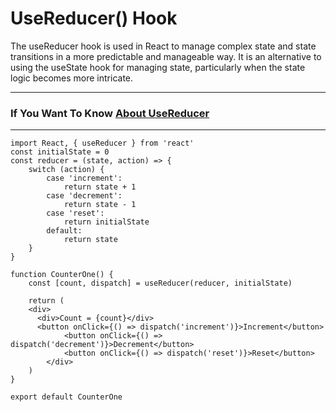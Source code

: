 # UseReducer() Hook
The useReducer hook is used in React to manage complex state and state transitions in a more predictable and manageable way. It is an alternative to using the useState hook for managing state, particularly when the state logic becomes more intricate.

<hr/>

### If You Want To Know [About UseReducer](https://react.dev/reference/react/useReducer)

<hr/>

```
import React, { useReducer } from 'react'
const initialState = 0
const reducer = (state, action) => {
	switch (action) {
		case 'increment':
			return state + 1
		case 'decrement':
			return state - 1
		case 'reset':
			return initialState
		default:
			return state
	}
}

function CounterOne() {
	const [count, dispatch] = useReducer(reducer, initialState)

	return (
    <div>
      <div>Count = {count}</div>
      <button onClick={() => dispatch('increment')}>Increment</button>
			<button onClick={() => dispatch('decrement')}>Decrement</button>
			<button onClick={() => dispatch('reset')}>Reset</button>
		</div>
	)
}

export default CounterOne
```
